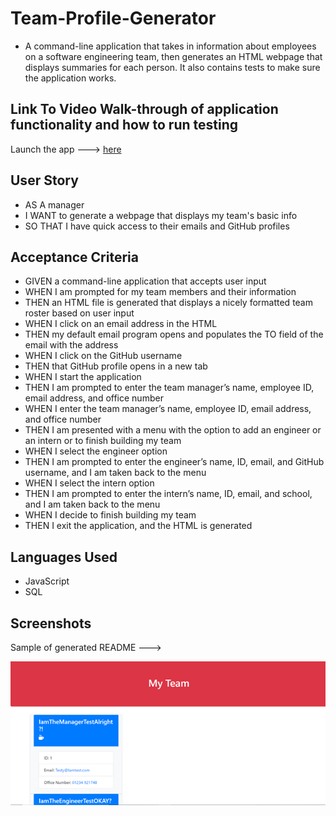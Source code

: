 # Team-Profile-Generator
-  A command-line application that takes in information about employees on a software engineering team, then generates an HTML webpage that displays summaries for each person. It also contains tests to make sure the application works.

## Link To Video Walk-through of application functionality and how to run testing
Launch the app ---> [here](https://drive.google.com/file/d/14jbpXlXFb-bP9ghZziJ0cVHlLSJuDAqm/view)

## User Story

- AS A manager
- I WANT to generate a webpage that displays my team's basic info
- SO THAT I have quick access to their emails and GitHub profiles


## Acceptance Criteria
- GIVEN a command-line application that accepts user input
- WHEN I am prompted for my team members and their information
- THEN an HTML file is generated that displays a nicely formatted team roster based on user input
- WHEN I click on an email address in the HTML
- THEN my default email program opens and populates the TO field of the email with the address
- WHEN I click on the GitHub username
- THEN that GitHub profile opens in a new tab
- WHEN I start the application
- THEN I am prompted to enter the team manager’s name, employee ID, email address, and office number
- WHEN I enter the team manager’s name, employee ID, email address, and office number
- THEN I am presented with a menu with the option to add an engineer or an intern or to finish building my team
- WHEN I select the engineer option
- THEN I am prompted to enter the engineer’s name, ID, email, and GitHub username, and I am taken back to the menu
- WHEN I select the intern option
- THEN I am prompted to enter the intern’s name, ID, email, and school, and I am taken back to the menu
- WHEN I decide to finish building my team
- THEN I exit the application, and the HTML is generated

## Languages Used

- JavaScript
- SQL

## Screenshots
Sample of generated README --->

![image](app/assets/img/screenshot.png)